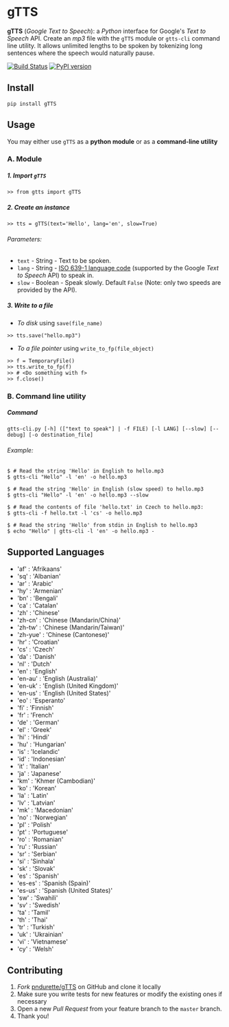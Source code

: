 # gTTS

**gTTS** (_Google Text to Speech_): a *Python* interface for Google's _Text to Speech_ API. Create an _mp3_ file with the `gTTS` module or `gtts-cli` command line utility. It allows unlimited lengths to be spoken by tokenizing long sentences where the speech would naturally pause.

[![Build Status](https://travis-ci.org/pndurette/gTTS.svg?branch=master)](https://travis-ci.org/pndurette/gTTS)
[![PyPI version](https://badge.fury.io/py/gTTS.svg)](https://badge.fury.io/py/gTTS)

## Install

```
pip install gTTS
```

## Usage

You may either use `gTTS` as a **__python module__** or as a **__command-line utility__**

### A. Module

##### 1. Import `gTTS`

```
>> from gtts import gTTS
```

##### 2. Create an instance

```
>> tts = gTTS(text='Hello', lang='en', slow=True)
```

###### _Parameters:_
*  `text` - String - Text to be spoken.
*  `lang` - String - [ISO 639-1 language code](#lang_list) (supported by the Google _Text to Speech_ API) to speak in.
*  `slow` - Boolean - Speak slowly. Default `False` (Note: only two speeds are provided by the API).

##### 3. Write to a file

* _To disk_ using `save(file_name)`
   
```
>> tts.save("hello.mp3")
```

* _To a file pointer_ using `write_to_fp(file_object)`
   
``` 
>> f = TemporaryFile()
>> tts.write_to_fp(f)
>> # <Do something with f>
>> f.close()
```

### B. Command line utility

##### Command
```
gtts-cli.py [-h] (["text to speak"] | -f FILE) [-l LANG] [--slow] [--debug] [-o destination_file]
```
 
###### _Example:_
  
```
$ # Read the string 'Hello' in English to hello.mp3
$ gtts-cli "Hello" -l 'en' -o hello.mp3

$ # Read the string 'Hello' in English (slow speed) to hello.mp3
$ gtts-cli "Hello" -l 'en' -o hello.mp3 --slow

$ # Read the contents of file 'hello.txt' in Czech to hello.mp3:
$ gtts-cli -f hello.txt -l 'cs' -o hello.mp3

$ # Read the string 'Hello' from stdin in English to hello.mp3
$ echo "Hello" | gtts-cli -l 'en' -o hello.mp3 -
```

## Supported Languages <a name="lang_list"></a>

  * 'af' : 'Afrikaans'
  * 'sq' : 'Albanian'
  * 'ar' : 'Arabic'
  * 'hy' : 'Armenian'
  * 'bn' : 'Bengali'
  * 'ca' : 'Catalan'
  * 'zh' : 'Chinese'
  * 'zh-cn' : 'Chinese (Mandarin/China)'
  * 'zh-tw' : 'Chinese (Mandarin/Taiwan)'
  * 'zh-yue' : 'Chinese (Cantonese)'
  * 'hr' : 'Croatian'
  * 'cs' : 'Czech'
  * 'da' : 'Danish'
  * 'nl' : 'Dutch'
  * 'en' : 'English'
  * 'en-au' : 'English (Australia)'
  * 'en-uk' : 'English (United Kingdom)'
  * 'en-us' : 'English (United States)'
  * 'eo' : 'Esperanto'
  * 'fi' : 'Finnish'
  * 'fr' : 'French'
  * 'de' : 'German'
  * 'el' : 'Greek'
  * 'hi' : 'Hindi'
  * 'hu' : 'Hungarian'
  * 'is' : 'Icelandic'
  * 'id' : 'Indonesian'
  * 'it' : 'Italian'
  * 'ja' : 'Japanese'
  * 'km' : 'Khmer (Cambodian)'
  * 'ko' : 'Korean'
  * 'la' : 'Latin'
  * 'lv' : 'Latvian'
  * 'mk' : 'Macedonian'
  * 'no' : 'Norwegian'
  * 'pl' : 'Polish'
  * 'pt' : 'Portuguese'
  * 'ro' : 'Romanian'
  * 'ru' : 'Russian'
  * 'sr' : 'Serbian'
  * 'si' : 'Sinhala'
  * 'sk' : 'Slovak'
  * 'es' : 'Spanish'
  * 'es-es' : 'Spanish (Spain)'
  * 'es-us' : 'Spanish (United States)'
  * 'sw' : 'Swahili'
  * 'sv' : 'Swedish'
  * 'ta' : 'Tamil'
  * 'th' : 'Thai'
  * 'tr' : 'Turkish'
  * 'uk' : 'Ukrainian'
  * 'vi' : 'Vietnamese'
  * 'cy' : 'Welsh'

## Contributing

1. _Fork_ [pndurette/gTTS](https://github.com/pndurette/gTTS) on GitHub and clone it locally
2. Make sure you write tests for new features or modify the existing ones if necessary
3. Open a new _Pull Request_ from your feature branch to the `master` branch.
4. Thank you!
